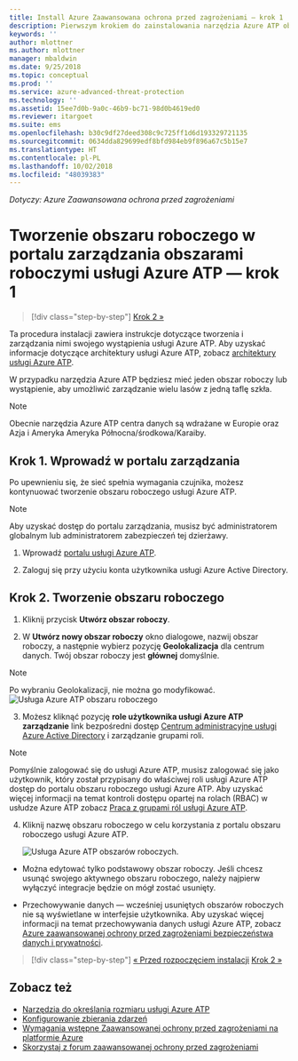 ```yaml
---
title: Install Azure Zaawansowana ochrona przed zagrożeniami — krok 1 | Dokumentacja firmy Microsoft
description: Pierwszym krokiem do zainstalowania narzędzia Azure ATP obejmuje utworzenie wystąpienia dla danego wdrożenia usługi Azure ATP.
keywords: ''
author: mlottner
ms.author: mlottner
manager: mbaldwin
ms.date: 9/25/2018
ms.topic: conceptual
ms.prod: ''
ms.service: azure-advanced-threat-protection
ms.technology: ''
ms.assetid: 15ee7d0b-9a0c-46b9-bc71-98d0b4619ed0
ms.reviewer: itargoet
ms.suite: ems
ms.openlocfilehash: b30c9df27deed308c9c725ff1d6d193329721135
ms.sourcegitcommit: 0634dda829699edf8bfd984eb9f896a67c5b15e7
ms.translationtype: HT
ms.contentlocale: pl-PL
ms.lasthandoff: 10/02/2018
ms.locfileid: "48039383"
---
```

*Dotyczy: Azure Zaawansowana ochrona przed zagrożeniami*


# <a name="creating-a-workspace-in-the-azure-atp-workspace-management-portal---step-1"></a>Tworzenie obszaru roboczego w portalu zarządzania obszarami roboczymi usługi Azure ATP — krok 1

> [!div class="step-by-step"]
> [Krok 2 »](install-atp-step2.md)

Ta procedura instalacji zawiera instrukcje dotyczące tworzenia i zarządzania nimi swojego wystąpienia usługi Azure ATP. Aby uzyskać informacje dotyczące architektury usługi Azure ATP, zobacz [architektury usługi Azure ATP](atp-architecture.md).

W przypadku narzędzia Azure ATP będziesz mieć jeden obszar roboczy lub wystąpienie, aby umożliwić zarządzanie wielu lasów z jedną taflę szkła. 

> [!NOTE]
> Obecnie narzędzia Azure ATP centra danych są wdrażane w Europie oraz Azja i Ameryka Ameryka Północna/środkowa/Karaiby.

## <a name="step-1-enter-the-management-portal"></a>Krok 1. Wprowadź w portalu zarządzania

Po upewnieniu się, że sieć spełnia wymagania czujnika, możesz kontynuować tworzenie obszaru roboczego usługi Azure ATP.

> [!NOTE]
>Aby uzyskać dostęp do portalu zarządzania, musisz być administratorem globalnym lub administratorem zabezpieczeń tej dzierżawy.


1.  Wprowadź [portalu usługi Azure ATP](https://portal.atp.azure.com).

2.  Zaloguj się przy użyciu konta użytkownika usługi Azure Active Directory.

## <a name="step-2-create-your-workspace"></a>Krok 2. Tworzenie obszaru roboczego

1. Kliknij przycisk **Utwórz obszar roboczy**.

2. W **Utwórz nowy obszar roboczy** okno dialogowe, nazwij obszar roboczy, a następnie wybierz pozycję **Geolokalizacja** dla centrum danych. Twój obszar roboczy jest **głównej** domyślnie. 
 > [!NOTE]
 > Po wybraniu Geolokalizacji, nie można go modyfikować.
    ![Usługa Azure ATP obszaru roboczego](media/create-workspace.png)

3. Możesz kliknąć pozycję **role użytkownika usługi Azure ATP zarządzanie** link bezpośredni dostęp [Centrum administracyjne usługi Azure Active Directory](https://docs.microsoft.com/azure/active-directory/active-directory-assign-admin-roles-azure-portal) i zarządzanie grupami roli.

 > [!NOTE]
 > Pomyślnie zalogować się do usługi Azure ATP, musisz zalogować się jako użytkownik, który został przypisany do właściwej roli usługi Azure ATP dostęp do portalu obszaru roboczego usługi Azure ATP. Aby uzyskać więcej informacji na temat kontroli dostępu opartej na rolach (RBAC) w usłudze Azure ATP zobacz [Praca z grupami ról usługi Azure ATP](atp-role-groups.md).

4. Kliknij nazwę obszaru roboczego w celu korzystania z portalu obszaru roboczego usługi Azure ATP.

    ![Usługa Azure ATP obszarów roboczych.](media/atp-workspaces.png)

- Można edytować tylko podstawowy obszar roboczy. Jeśli chcesz usunąć swojego aktywnego obszaru roboczego, należy najpierw wyłączyć integracje będzie on mógł zostać usunięty.

- Przechowywanie danych — wcześniej usuniętych obszarów roboczych nie są wyświetlane w interfejsie użytkownika. Aby uzyskać więcej informacji na temat przechowywania danych usługi Azure ATP, zobacz [Azure zaawansowanej ochrony przed zagrożeniami bezpieczeństwa danych i prywatności](atp-privacy-compliance.md).


> [!div class="step-by-step"]
> [« Przed rozpoczęciem instalacji](configure-port-mirroring.md)
> [Krok 2 »](install-atp-step2.md)


## <a name="see-also"></a>Zobacz też
- [Narzędzia do określania rozmiaru usługi Azure ATP](http://aka.ms/aatpsizingtool)
- [Konfigurowanie zbierania zdarzeń](configure-event-collection.md)
- [Wymagania wstępne Zaawansowanej ochrony przed zagrożeniami na platformie Azure](atp-prerequisites.md)
- [Skorzystaj z forum zaawansowanej ochrony przed zagrożeniami](https://aka.ms/azureatpcommunity)
